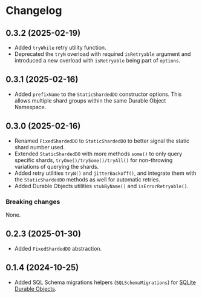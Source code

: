 # Changelog

## 0.3.2 (2025-02-19)

- Added `tryWhile` retry utility function.
- Deprecated the `tryN` overload with required `isRetryable` argument and introduced a new overload with `isRetryable` being part of `options`.

## 0.3.1 (2025-02-16)

- Added `prefixName` to the `StaticShardedDO` constructor options. This allows multiple shard groups within the same Durable Object Namespace.

## 0.3.0 (2025-02-16)

- Renamed `FixedShardedDO` to `StaticShardedDO` to better signal the static shard number used.
- Extended `StaticShardedDO` with more methods `some()` to only query specific shards, `tryOne()/trySome()/tryAll()` for non-throwing variations of querying the shards.
- Added retry utilities `tryN()` and `jitterBackoff()`, and integrate them with the `StaticShardedDO` methods as well for automatic retries.
- Added Durable Objects utilities `stubByName()` and `isErrorRetryable()`.

### Breaking changes

None.

## 0.2.3 (2025-01-30)

- Added `FixedShardedDO` abstraction.

## 0.1.4 (2024-10-25)

- Added SQL Schema migrations helpers (`SQLSchemaMigrations`) for [SQLite Durable Objects](https://developers.cloudflare.com/durable-objects/api/sql-storage/).
